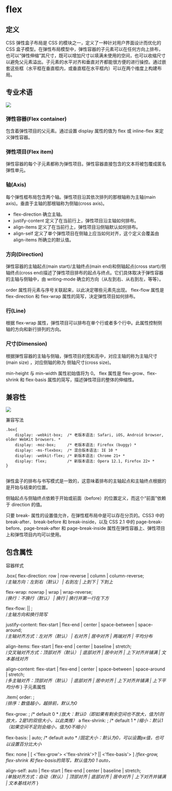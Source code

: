 # flex
## 定义
CSS 弹性盒子布局是 CSS 的模块之一，定义了一种针对用户界面设计而优化的 CSS 盒子模型。在弹性布局模型中，弹性容器的子元素可以在任何方向上排布，也可以“弹性伸缩”其尺寸，既可以增加尺寸以填满未使用的空间，也可以收缩尺寸以避免父元素溢出。子元素的水平对齐和垂直对齐都能很方便的进行操控。通过嵌套这些框（水平框在垂直框内，或垂直框在水平框内）可以在两个维度上构建布局。

## 专业术语
<img src="https://mdn.mozillademos.org/files/12998/flexbox.png"> 

### 弹性容器(Flex container)
包含着弹性项目的父元素。通过设置 display 属性的值为 flex 或 inline-flex 来定义弹性容器。
### 弹性项目(Flex item)
弹性容器的每个子元素都称为弹性项目。弹性容器直接包含的文本将被包覆成匿名弹性单元。

### 轴(Axis)
每个弹性框布局包含两个轴。弹性项目沿其依次排列的那根轴称为主轴(main axis)。垂直于主轴的那根轴称为侧轴(cross axis)。

- flex-direction 确立主轴。
- justify-content 定义了在当前行上，弹性项目沿主轴如何排布。
- align-items 定义了在当前行上，弹性项目沿侧轴默认如何排布。
- align-self 定义了单个弹性项目在侧轴上应当如何对齐，这个定义会覆盖由 align-items 所确立的默认值。
### 方向(Direction)
弹性容器的主轴起点(main start)/主轴终点(main end)和侧轴起点(cross start)/侧轴终点(cross end)描述了弹性项目排布的起点与终点。它们具体取决于弹性容器的主轴与侧轴中，由 writing-mode 确立的方向（从左到右、从右到左，等等）。

order 属性将元素与序号关联起来，以此决定哪些元素先出现。
flex-flow 属性是 flex-direction 和 flex-wrap 属性的简写，决定弹性项目如何排布。
### 行(Line)
根据 flex-wrap 属性，弹性项目可以排布在单个行或者多个行中。此属性控制侧轴的方向和新行排列的方向。

### 尺寸(Dimension)
根据弹性容器的主轴与侧轴，弹性项目的宽和高中，对应主轴的称为主轴尺寸(main size) ，对应侧轴的称为 侧轴尺寸(cross size)。

min-height 与 min-width 属性初始值将为 0。
flex 属性是 flex-grow、flex-shrink 和 flex-basis 属性的简写，描述弹性项目的整体的伸缩性。

## 兼容性
<img src="http://img.blog.csdn.net/20160922210759487">

兼容写法
```
.box{
    display: -webkit-box;  /* 老版本语法: Safari, iOS, Android browser, older WebKit browsers. *
    display: -moz-box;     /* 老版本语法: Firefox (buggy) *
    display: -ms-flexbox;  /* 混合版本语法: IE 10 *
    display: -webkit-flex; /* 新版本语法: Chrome 21+ *
    display: flex;         /* 新版本语法: Opera 12.1, Firefox 22+ *
}
```
## 
弹性盒子的排布与书写模式是一致的，这意味着排布的主轴起点和主轴终点根据的是开始与结束的位置。

侧轴起点与侧轴终点依赖于开始或前面（before）的位置定义，而这个“前面”依赖于 direction 的值。

只要 break- 属性的设置值允许，在弹性框布局中是可以存在分页的。CSS3 中的 break-after、break-before 和 break-inside，以及 CSS 2.1 中的 page-break-before、page-break-after 和 page-break-inside 属性在弹性容器上、弹性项目上和弹性项目内均可以使用。



## 包含属性
容器样式

.box{
flex-direction: row | row-reverse | column | column-reverse;  
/*主轴方向：左到右（默认） | 右到左 | 上到下 | 下到上*

flex-wrap: nowrap | wrap | wrap-reverse;  
/*换行：不换行（默认） | 换行 | 换行并第一行在下方*

flex-flow: <flex-direction> || <flex-wrap>;  
/*主轴方向和换行简写*

justify-content: flex-start | flex-end | center | space-between | space-around;  
/*主轴对齐方式：左对齐（默认） | 右对齐 | 居中对齐 | 两端对齐 | 平均分布*

align-items: flex-start | flex-end | center | baseline | stretch;  
/*交叉轴对齐方式：顶部对齐（默认） | 底部对齐 | 居中对齐 | 上下对齐并铺满 | 文本基线对齐*

align-content: flex-start | flex-end | center | space-between | space-around | stretch;  
/*多主轴对齐：顶部对齐（默认） | 底部对齐 | 居中对齐 | 上下对齐并铺满 | 上下平均分布*
}
子元素属性

.item{
order: <integer>;  
/*排序：数值越小，越排前，默认为0*

flex-grow: <number>;   /* default 0 *
/*放大：默认0（即如果有剩余空间也不放大，值为1则放大，2是1的双倍大小，以此类推）*
a
flex-shrink: <number>;   /* default 1 *
/*缩小：默认1（如果空间不足则会缩小，值为0不缩小）*

flex-basis: <length> | auto;   /* default auto *
/*固定大小：默认为0，可以设置px值，也可以设置百分比大小*

flex: none | [ <'flex-grow'> <'flex-shrink'>? || <'flex-basis'> ]
/*flex-grow, flex-shrink 和 flex-basis的简写，默认值为0 1 auto，*

align-self: auto | flex-start | flex-end | center | baseline | stretch;  
/*单独对齐方式：自动（默认） | 顶部对齐 | 底部对齐 | 居中对齐 | 上下对齐并铺满 | 文本基线对齐*
}